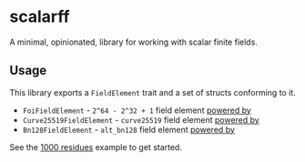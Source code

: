 # scalarff

A minimal, opinionated, library for working with scalar finite fields.

## Usage

This library exports a `FieldElement` trait and a set of structs conforming to it.

- `FoiFieldElement` - `2^64 - 2^32 + 1` field element [powered by](https://docs.rs/twenty-first/latest/twenty_first/math/b_field_element/struct.BFieldElement.html)
- `Curve25519FieldElement` - `curve25519` field element [powered by](https://docs.rs/curve25519-dalek/latest/curve25519_dalek/scalar/index.html)
- `Bn128FieldElement` - `alt_bn128` field element [powered by](https://docs.rs/ark-bn254/0.4.0/ark_bn254/)

See the [1000 residues](./examples/1000_residues.rs) example to get started.
